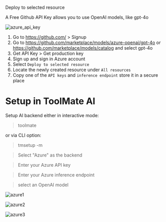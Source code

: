 Deploy to selected resource

A Free Github API Key allows you to use OpenAI models, like gpt-4o

![azure_api_key](https://github.com/user-attachments/assets/75f40508-d1b9-462b-893f-93c04d1b7ddf)

1. Go to https://github.com/ > Signup
2. Go to https://github.com/marketplace/models/azure-openai/gpt-4o or https://github.com/marketplace/models/catalog and select gpt-4o
3. Get API Key > Get production key
4. Sign up and sign in Azure account
6. Select `Deploy to selected resource`
7. Locate the newly created resource under `All resources`
8. Copy one of the `API keys` and `inference endpoint` store it in a secure place

# Setup in ToolMate AI

Setup AI backend either in interactive mode:

> toolmate

or via CLI option:

> tmsetup -m

> Select "Azure" as the backend

> Enter your Azure API key

> Enter your Azure inference endpoint

> select an OpenAI model

![azure1](https://github.com/user-attachments/assets/da0604bc-c876-47ac-bfc0-4a2ff0c4889f)

![azure2](https://github.com/user-attachments/assets/032dd16d-2492-429c-96f4-6850b1b7eeb8)

![azure3](https://github.com/user-attachments/assets/c202d160-396f-44c5-beea-7570ae960560)

